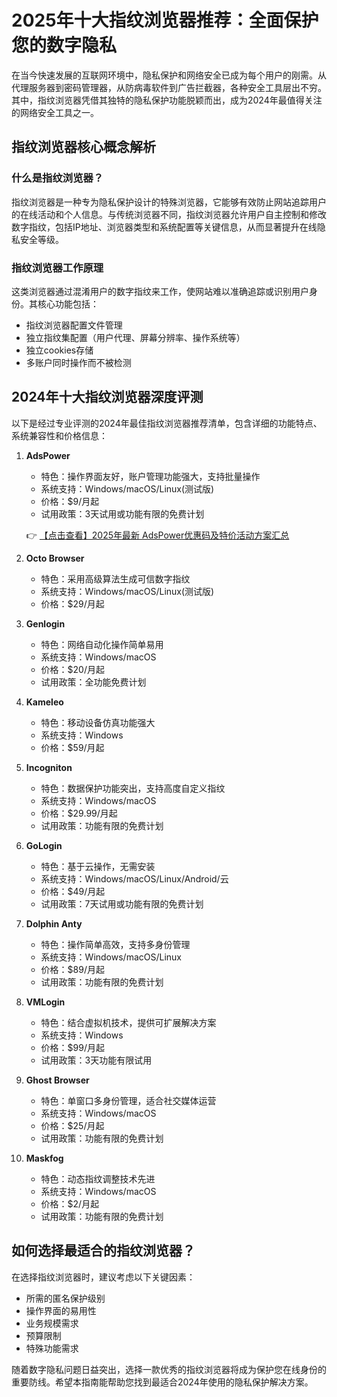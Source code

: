 # 2025年十大指纹浏览器推荐：全面保护您的数字隐私

在当今快速发展的互联网环境中，隐私保护和网络安全已成为每个用户的刚需。从代理服务器到密码管理器，从防病毒软件到广告拦截器，各种安全工具层出不穷。其中，指纹浏览器凭借其独特的隐私保护功能脱颖而出，成为2024年最值得关注的网络安全工具之一。

## 指纹浏览器核心概念解析

### 什么是指纹浏览器？

指纹浏览器是一种专为隐私保护设计的特殊浏览器，它能够有效防止网站追踪用户的在线活动和个人信息。与传统浏览器不同，指纹浏览器允许用户自主控制和修改数字指纹，包括IP地址、浏览器类型和系统配置等关键信息，从而显著提升在线隐私安全等级。

### 指纹浏览器工作原理

这类浏览器通过混淆用户的数字指纹来工作，使网站难以准确追踪或识别用户身份。其核心功能包括：

- 指纹浏览器配置文件管理
- 独立指纹集配置（用户代理、屏幕分辨率、操作系统等）
- 独立cookies存储
- 多账户同时操作而不被检测

## 2024年十大指纹浏览器深度评测

以下是经过专业评测的2024年最佳指纹浏览器推荐清单，包含详细的功能特点、系统兼容性和价格信息：

1. **AdsPower**  
   - 特色：操作界面友好，账户管理功能强大，支持批量操作  
   - 系统支持：Windows/macOS/Linux(测试版)  
   - 价格：$9/月起  
   - 试用政策：3天试用或功能有限的免费计划  

   👉 [【点击查看】2025年最新 AdsPower优惠码及特价活动方案汇总](https://bit.ly/adspower_free)

2. **Octo Browser**  
   - 特色：采用高级算法生成可信数字指纹  
   - 系统支持：Windows/macOS/Linux(测试版)  
   - 价格：$29/月起  

3. **Genlogin**  
   - 特色：网络自动化操作简单易用  
   - 系统支持：Windows/macOS  
   - 价格：$20/月起  
   - 试用政策：全功能免费计划  

4. **Kameleo**  
   - 特色：移动设备仿真功能强大  
   - 系统支持：Windows  
   - 价格：$59/月起  

5. **Incogniton**  
   - 特色：数据保护功能突出，支持高度自定义指纹  
   - 系统支持：Windows/macOS  
   - 价格：$29.99/月起  
   - 试用政策：功能有限的免费计划  

6. **GoLogin**  
   - 特色：基于云操作，无需安装  
   - 系统支持：Windows/macOS/Linux/Android/云  
   - 价格：$49/月起  
   - 试用政策：7天试用或功能有限的免费计划  

7. **Dolphin Anty**  
   - 特色：操作简单高效，支持多身份管理  
   - 系统支持：Windows/macOS/Linux  
   - 价格：$89/月起  
   - 试用政策：功能有限的免费计划  

8. **VMLogin**  
   - 特色：结合虚拟机技术，提供可扩展解决方案  
   - 系统支持：Windows  
   - 价格：$99/月起  
   - 试用政策：3天功能有限试用  

9. **Ghost Browser**  
   - 特色：单窗口多身份管理，适合社交媒体运营  
   - 系统支持：Windows/macOS  
   - 价格：$25/月起  
   - 试用政策：功能有限的免费计划  

10. **Maskfog**  
    - 特色：动态指纹调整技术先进  
    - 系统支持：Windows/macOS  
    - 价格：$2/月起  
    - 试用政策：功能有限的免费计划  

## 如何选择最适合的指纹浏览器？

在选择指纹浏览器时，建议考虑以下关键因素：

- 所需的匿名保护级别
- 操作界面的易用性
- 业务规模需求
- 预算限制
- 特殊功能需求

随着数字隐私问题日益突出，选择一款优秀的指纹浏览器将成为保护您在线身份的重要防线。希望本指南能帮助您找到最适合2024年使用的隐私保护解决方案。